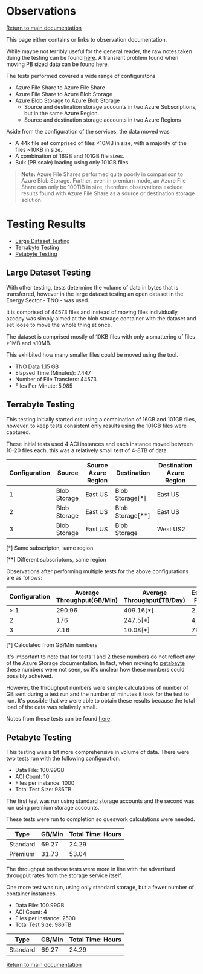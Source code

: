 # Observations

[Return to main documentation](../README.md)

This page either contains or links to observation documentation. 

While maybe not terribly useful for the general reader, the raw notes taken duing the testing can be found [here](./massive_files.md). A transient problem found when moving PB sized data can be found [here](./massive_move.md).

The tests performed covered a wide range of configuratons

- Azure File Share to Azure File Share 
- Azure File Share to Azure Blob Storage
- Azure Blob Storage to Azure Blob Storage
    - Source and destination storage accounts in two Azure Subscriptions, but in the same Azure Region.
    - Source and destination storage accounts in two Azure Regions

Aside from the configuration of the services, the data moved was 

- A 44k file set comprised of files <10MB in size, with a majority of the files ~10KB in size. 
- A combination of 16GB and 101GB file sizes. 
- Bulk (PB scale) loading using only 101GB files. 

> <b>Note:</b> Azure File Shares performed quite poorly in comparison to Azure Blob Storage. Further, even in premium mode, an Azure File Share can only be 100TiB in size, therefore observations exclude results found with Azure File Share as a source or destination storage solution. 

# Testing Results

- [Large Dataset Testing](#large-dataset-testing)
- [Terrabyte Testing](#terrabyte-testing)
- [Petabyte Testing](#petabyte-testing)

## Large Dataset Testing

With other testing, tests determine the volume of data in bytes that is transferred, however in the large dataset testing an open dataset in the Energy Sector - TNO - was used. 

It is comprised of 44573 files and instead of moving files individually, azcopy was simply aimed at the blob storage container with the dataset and set loose to move the whole thing at once.

The dataset is comprised mostly of 10KB files with only a smattering of files >1MB and <10MB.

This exhibited how many smaller files could be moved using the tool. 

- TNO Data 1.15 GB
- Elapsed Time (Minutes): 7.447
- Number of File Transfers: 44573
- Files Per Minute: 5,985

## Terrabyte Testing

This testing initially started out using a combination of 16GB and 101GB files, however, to keep tests consistent only results using the 101GB files were captured. 

These initial tests used 4 ACI instances and each instance moved between 10-20 files each, this was a relatively small test of 4-8TB of data.

|Configuration|Source|Source Azure Region|Destination|Destination Azure Region|
|----|----|----|----|----|
|1|Blob Storage|East US|Blob Storage[*]|East US|
|2|Blob Storage|East US|Blob Storage[**]|East US|
|3|Blob Storage|East US|Blob Storage|West US2|

[*] Same subscripton, same region

[**] Different subscriptons, same region

Observations after performing multiple tests for the above configurations are as follows: 

|Configuration|Average Throughput(GB/Min)|Average Throughput(TB/Day)|Estimated PB Days|
|----|----|----|----|
|> 1|290.96|409.16[*]|2.50[*]|
|2|176|247.5[*]|4.13[*]|
|3|7.16|10.08[*]|79.24[*]|

[*] Calculated from GB/Min numbers


It's important to note that for tests 1 and 2 these numbers do not reflect any of the Azure Storage documentation. In fact, when moving to [petabayte](#petabyte-testing) these numbers were not seen, so it's unclear how these numbers could possibly acheived. 

However, the throughput numbers were simple calculations of number of GB sent during a test run and the number of minutes it took for the test to run. It's possible that we were able to obtain these results because the total load of the data was relatively small. 

Notes from these tests can be found [here](./massive_files.md).


## Petabyte Testing

This testing was a bit more comprehensive in volume of data. There were two tests run with the following configuration.

- Data File: 100.99GB
- ACI Count: 10
- Files per instance: 1000
- Total Test Size: 986TB

The first test was run using standard storage accounts and the second was run using premium storage accounts. 

These tests were run to completion so gueswork calculations were needed.

|Type|GB/Min|Total Time: Hours|
|---|---|---|
|Standard|69.27|24.29|
|Premium|31.73|53.04|

The throughput on these tests were more in line with the advertised througput rates from the storage service itself. 

One more test was run, using only standard storage, but a fewer number of container instances.
- Data File: 100.99GB
- ACI Count: 4
- Files per instance: 2500
- Total Test Size: 986TB

|Type|GB/Min|Total Time: Hours|
|---|---|---|
|Standard|69.27|24.29|


[Return to main documentation](../README.md)
